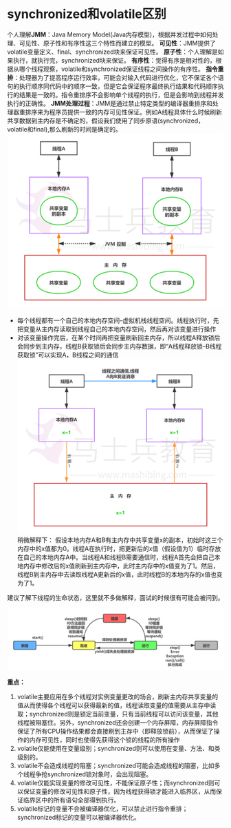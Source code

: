 # synchronized和volatile区别



个人理解**JMM**：Java Memory Model(Java内存模型)，根据并发过程中如何处理、可见性、原子性和有序性这三个特性而建立的模型。
**可见性**：JMM提供了volatile变量定义、final、synchronized块来保证可见性。
**原子性**：个人理解是如果执行，就执行完，synchronized块来保证。
**有序性**：觉得有序是相对性的，根据从哪个线程观察，volatile和synchronized保证线程之间操作的有序性。
**指令重排**：处理器为了提高程序运行效率，可能会对输入代码进行优化，它不保证各个语句的执行顺序同代码中的顺序一致，但是它会保证程序最终执行结果和代码顺序执行的结果是一致的。指令重排序不会影响单个线程的执行，但是会影响到线程并发执行的正确性。
**JMM处理过程**：JMM是通过禁止特定类型的编译器重排序和处理器重排序来为程序员提供一致的内存可见性保证。例如A线程具体什么时候刷新共享数据到主内存是不确定的，假设我们使用了同步原语(synchronized，volatile和final),那么刷新的时间是确定的。
![JVM处理过程](Study/复习/700道面试题/02-BAT面试题汇总及详解(进大厂必看)/BAT面试题汇总及详解(进大厂必看)_子文档/synchronized和volatile区别.assets/JVM处理过程-1603802919628.png)

- 每个线程都有一个自己的本地内存空间–虚拟机栈线程空间。线程执行时，先把变量从主内存读取到线程自己的本地内存空间，然后再对该变量进行操作
- 对该变量操作完后，在某个时间再把变量刷新回主内存，所以线程A释放锁后会同步到主内存，线程B获取锁后会同步主内存数据，即“A线程释放锁–B线程获取锁”可以实现A，B线程之间的通信
  ![JVM处理过程2](Study/复习/700道面试题/02-BAT面试题汇总及详解(进大厂必看)/BAT面试题汇总及详解(进大厂必看)_子文档/synchronized和volatile区别.assets/JVM处理过程2.png)
  稍微解释下：
  假设本地内存A和B有主内存中共享变量x的副本，初始时这三个内存中的x值都为0。线程A在执行时，把更新后的x值（假设值为1）临时存放在自己的本地内存A中。当线程A和线程B需要通信时，线程A首先会把自己本地内存中修改后的x值刷新到主内存中，此时主内存中的x值变为了1。然后，线程B到主内存中去读取线程A更新后的x值，此时线程B的本地内存的x值也变为了1。

建议了解下线程的生命状态，这里就不多做解释，面试的时候很有可能会被问到。

![线程的生命状态](Study/复习/700道面试题/02-BAT面试题汇总及详解(进大厂必看)/BAT面试题汇总及详解(进大厂必看)_子文档/synchronized和volatile区别.assets/线程的生命状态.png)

**重点：**

1. volatile主要应用在多个线程对实例变量更改的场合，刷新主内存共享变量的值从而使得各个线程可以获得最新的值，线程读取变量的值需要从主存中读取；synchronized则是锁定当前变量，只有当前线程可以访问该变量，其他线程被阻塞住。另外，synchronized还会创建一个内存屏障，内存屏障指令保证了所有CPU操作结果都会直接刷到主存中（即释放锁前），从而保证了操作的内存可见性，同时也使得先获得这个锁的线程的所有操作
2. volatile仅能使用在变量级别；synchronized则可以使用在变量、方法、和类级别的。
3. volatile不会造成线程的阻塞；synchronized可能会造成线程的阻塞，比如多个线程争抢synchronized锁对象时，会出现阻塞。
4. volatile仅能实现变量的修改可见性，不能保证原子性；而synchronized则可以保证变量的修改可见性和原子性，因为线程获得锁才能进入临界区，从而保证临界区中的所有语句全部得到执行。
5. volatile标记的变量不会被编译器优化，可以禁止进行指令重排；synchronized标记的变量可以被编译器优化。